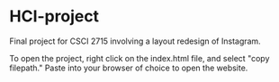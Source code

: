 # HCI-project
Final project for CSCI 2715 involving a layout redesign of Instagram.

To open the project, right click on the index.html file, and select "copy filepath." Paste into your browser of choice to open the website. 
